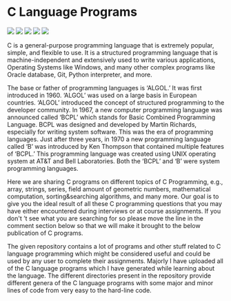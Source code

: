# C Language Programs

<p align="left">
  <img src="https://img.shields.io/badge/Maintained%3F-Yes-green?style=for-the-badge">
  <img src="https://img.shields.io/github/license/adi1090x/termux-style?style=for-the-badge">
  <img src="https://img.shields.io/github/stars/adi1090x/termux-style?style=for-the-badge">
  <img src="https://img.shields.io/github/forks/adi1090x/termux-style?color=teal&style=for-the-badge">
  <img src="https://img.shields.io/github/issues/adi1090x/termux-style?color=violet&style=for-the-badge">
</p>

C is a general-purpose programming language that is extremely popular, simple, and flexible to use. It is a structured programming language that is machine-independent and extensively used to write various applications, Operating Systems like Windows, and many other complex programs like Oracle database, Git, Python interpreter, and more.

The base or father of programming languages is ‘ALGOL.’ It was first introduced in 1960. ‘ALGOL’ was used on a large basis in European countries. ‘ALGOL’ introduced the concept of structured programming to the developer community. In 1967, a new computer programming language was announced called ‘BCPL’ which stands for Basic Combined Programming Language. BCPL was designed and developed by Martin Richards, especially for writing system software. This was the era of programming languages. Just after three years, in 1970 a new programming language called ‘B’ was introduced by Ken Thompson that contained multiple features of ‘BCPL.’ This programming language was created using UNIX operating system at AT&T and Bell Laboratories. Both the ‘BCPL’ and ‘B’ were system programming languages.

Here we are sharing C programs on different topics of C Programming, e.g., array, strings, series, field amount of geometric numbers, mathematical computation, sorting&searching algorithms, and many more. Our goal is to give you the ideal result of all these C programming questions that you may have either encountered during interviews or at course assignments. If you don't ’t see what you are searching for so please move the line in the comment section below so that we will make it brought to the below publication of C programs.

The given repository contains a lot of programs and other stuff related to C language programming which might be considered useful and could be used by any user to complete their assignments. Majorly I have uploaded all of the C language programs which I have generated while learning about the language. The different directories present in the repository provide different genera of the C language programs with some major and minor lines of code from very easy to the hard-line code.
